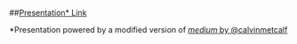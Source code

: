##[Presentation* Link](http://mattsayler.github.io/Map_Automation_GIA2017/)

*Presentation powered by a modified version of [_medium_ by @calvinmetcalf](https://github.com/calvinmetcalf/medium)

